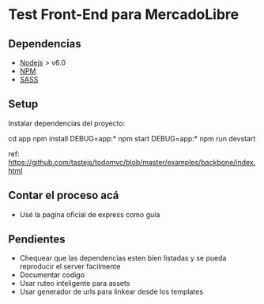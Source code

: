 # Test Front-End para MercadoLibre

## Dependencias

- [Nodejs](https://nodejs.org/es/) > v6.0
- [NPM](https://www.npmjs.com/)
- [SASS](http://sass-lang.com/)

## Setup

Instalar dependencias del proyecto:

cd app
npm install
DEBUG=app:* npm start
DEBUG=app:* npm run devstart

ref: https://github.com/tastejs/todomvc/blob/master/examples/backbone/index.html

## Contar el proceso acá

- Usé la pagina oficial de express como guia


## Pendientes
- Chequear que las dependencias esten bien listadas y se pueda reproducir el server facilmente
- Documentar codigo
- Usar ruteo inteligente para assets
- Usar generador de urls para linkear desde los templates
